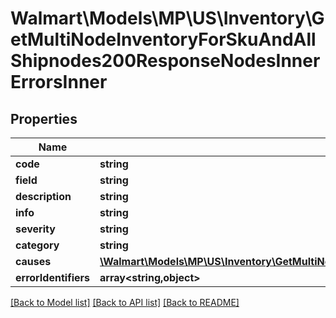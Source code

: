 # Walmart\Models\MP\US\Inventory\GetMultiNodeInventoryForSkuAndAllShipnodes200ResponseNodesInnerErrorsInner

## Properties

Name | Type | Description | Notes
------------ | ------------- | ------------- | -------------
**code** | **string** |  |
**field** | **string** |  | [optional]
**description** | **string** |  | [optional]
**info** | **string** |  | [optional]
**severity** | **string** |  | [optional]
**category** | **string** |  | [optional]
**causes** | [**\Walmart\Models\MP\US\Inventory\GetMultiNodeInventoryForSkuAndAllShipnodes200ResponseNodesInnerErrorsInnerCausesInner[]**](GetMultiNodeInventoryForSkuAndAllShipnodes200ResponseNodesInnerErrorsInnerCausesInner.md) |  | [optional]
**errorIdentifiers** | **array<string,object>** |  | [optional]


[[Back to Model list]](./) [[Back to API list]](../../../../../README.md#supported-apis) [[Back to README]](../../../../../README.md)
